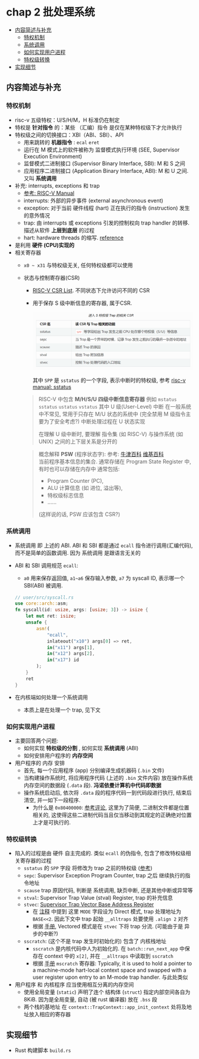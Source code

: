# chap 2 批处理系统

- [内容简述与补充](#内容简述与补充)
  - [特权机制](#特权机制)
  - [系统调用](#系统调用)
  - [如何实现用户进程](#如何实现用户进程)
  - [特权级转换](#特权级转换)
- [实现细节](#实现细节)

## 内容简述与补充

### 特权机制

- risc-v 五级特权：U/S/H/M，H 标准仍在制定
- 特权是 **针对指令** 的：某些 （汇编）指令 是仅在某种特权级下才允许执行
- 特权级之间的切换接口：XBI（ABI、SBI）、API
  - 用来跳转的 **机器指令** : `ecal` `eret`
  - 运行在 M 模式上的软件被称为 监督模式执行环境 (SEE, Supervisor Execution Environment)
  - 监督模式二进制接口 (Supervisor Binary Interface, SBI): M 和 S 之间
  - 应用程序二进制接口 (Application Binary Interface, ABI): M 和 U 之间. 又叫 **系统调用**
- 补充: interrupts, exceptions 和 trap
  - [参考: RISC-V Manual](https://five-embeddev.com/riscv-isa-manual/latest/intro.html#sec:trap-defn)
  - interrupts: 外部的异步事件 (external asynchronous event)
  - exception: 对于当前 硬件线程 (hart) 正在执行的指令 (instruction) 发生的意外情况
  - trap: 由 interrupts 或 exceptions 引发的控制权向 trap handler 的转移. 描述从软件 **上层到底层** 的过程
  - hart: hardware threads 的缩写. [reference](https://stackoverflow.com/questions/42676827/risc-v-spec-references-the-word-hart-what-does-hart-mean)
- 是利用 **硬件 (CPU)实现的**
- 相关寄存器
  - `x0 ~ x31` 与特权级无关, 任何特权级都可以使用
  - 状态与控制寄存器(CSR)
    - [RISC-V CSR List](https://five-embeddev.com/quickref/csrs.html). 不同状态下允许访问不同的 CSR
    - 用于保存 S 级中断信息的寄存器, 属于CSR.

      ![S 级中断信息的寄存器](images/20220622154424.png)

      其中 `SPP` 是 `sstatus` 的一个字段, 表示中断时的特权级, 参考 [risc-v manual: sstatus](https://five-embeddev.com/riscv-isa-manual/latest/supervisor.html#sstatus)

    > RISC-V 中包含 **M/H/S/U 四级中断信息寄存器**
    > 例如 `mstatus` `sstatus` `ustatus` `vstatus`
    > 其中 U 级(User-Level) 中断 在一般系统中不常见, 常用于只存在 M/U 状态的系统中 (完全禁用 M 级指令主要为了安全考虑?) 中断处理过程在 U 状态实现
    >
    > 在理解 U 级中断时, 要理解 指令集 (如 RISC-V) 与操作系统 (如 UNIX) 之间的上下层关系是分开的

    > 概念解释 **PSW** (程序状态字):
    > 参考: [牛津百科](https://www.encyclopedia.com/computing/dictionaries-thesauruses-pictures-and-press-releases/program-status-word) [维基百科](https://en.wikipedia.org/wiki/Program_status_word)  
    > 当前程序基本信息的集合. 通常存储在 Program State Register 中, 有时也可以存储在内存中
    > 通常包括:
    > - Program Counter (PC),
    > - ALU 计算信息 (如 进位, 溢出等),
    > - 特权级标志信息
    > - ......
    >
    > (这样说的话, PSW 应该包含 CSR?)

### 系统调用

- 系统调用 即 上述的 ABI. ABI 和 SBI 都是通过 `ecall` 指令进行调用(汇编代码), 而不是简单的函数调用. 因为 系统调用 是跟语言无关的
- ABI 和 SBI 调用规范 `ecall`:
  - `a0` 用来保存返回值, `a1~a6` 保存输入参数, `a7` 为 syscall ID, 表示哪一个 SBI(ABI) 被调用.

  ```rust
  // user/src/syscall.rs
  use core::arch::asm;
  fn syscall(id: usize, args: [usize; 3]) -> isize {
      let mut ret: isize;
      unsafe {
          asm!(
              "ecall",
              inlateout("x10") args[0] => ret,
              in("x11") args[1],
              in("x12") args[2],
              in("x17") id
          );
      }
      ret
  }
  ```

- 在内核端如何处理一个系统调用
  - 本质上是在处理一个 trap, 见下文

### 如何实现用户进程

- 主要回答两个问题:
  - 如何实现 **特权级的分割** , 如何实现 **系统调用** (ABI)
  - 如何安排用户程序的 **内存空间**
- 用户程序的 内存 安排
  - 首先, 每一个应用程序 (app) 分别编译生成机器码 (`.bin` 文件)
  - 当构建操作系统时, 将应用程序代码 (上述的 `.bin` 文件内容) 放在操作系统内存空间的数据段 (`.data` 段). **冯诺依曼计算机中代码即数据**
  - 操作系统启动后, 依次将 `.data` 段的程序代码一到代码段进行执行, 结束后清空, 并一如下一段程序.
    - 为什么是 `0x80400000`: [参考评论](https://rcore-os.github.io/rCore-Tutorial-Book-v3/chapter2/3batch-system.html), 这里为了简便, 二进制文件都是位置相关的, 这使得这些二进制代码当且仅当移动到其规定的正确绝对位置上才是可执行的.

### 特权级转换

- 陷入的过程是由 硬件 自主完成的. 类似 `ecall` 的伪指令, 包含了修改特权级相关寄存器的过程
  - `sstatus` 的 `SPP` 字段 将修改为 trap 之前的特权级 ([参考](https://five-embeddev.com/riscv-isa-manual/latest/supervisor.html#sstatus))
  - `sepc`: Supervisor Exception Program Counter, trap 之后 继续执行的指令地址
  - `scause` trap 原因代码, 判断是 系统调用, 缺页中断, 还是其他中断或异常等
  - `stval`: Supervisor Trap Value (stval) Register, trap 的补充信息
  - `stvec`: [Supervisor Trap Vector Base Address Register](https://five-embeddev.com/riscv-isa-manual/latest/supervisor.html#supervisor-trap-vector-base-address-register-stvec)
    - 在 [注释](https://rcore-os.github.io/rCore-Tutorial-Book-v3/chapter2/4trap-handling.html#trap-hw-mechanism) 中提到 这里 `MODE` 字段设为 Direct 模式, trap 处理地址为 `BASE<<2`. 因此下文中 trap 起始 `__alltraps` 处要使用 `.align 2` 对齐
    - 根据 [手册](https://five-embeddev.com/riscv-isa-manual/latest/supervisor.html#supervisor-trap-vector-base-address-register-stvec), Vectored 模式是在 `stvec` 下将 trap 分流. (可能由于是 异步的中断?)
  - `sscratch`: (这个不是 trap 发生时初始化的) 包含了 内核栈地址
    - `sscratch` 是内核代码中人为初始化的. 在 `batch::run_next_app` 中保存在 context 中的 `x[2]`, 并在 `__alltraps` 中读取到 `sscratch`
    - 根据 [手册](https://five-embeddev.com/riscv-isa-manual/latest/machine.html#machine-scratch-register-mscratch) `mscratch` 寄存器: Typically, it is used to hold a pointer to a machine-mode hart-local context space and swapped with a user register upon entry to an M-mode trap handler. 与此处类似
- 用户程序 和 内核程序 应当使用相互分离的内存空间
  - 使用全局变量 (`static`) 声明了连个 结构体 (`struct`) 指定内部空间各自为 8KiB. 因为是全局变量, 自动 (被 rust 编译器) 放在 `.bss` 段
  - 两个栈的基地址 在 `context::TrapContext::app_init_context` 处将及地址放入相应的寄存器

## 实现细节

- Rust 构建脚本 `build.rs`
